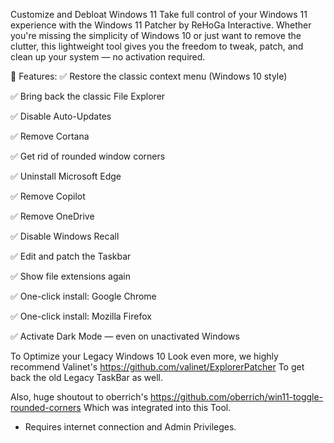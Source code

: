 Customize and Debloat Windows 11
Take full control of your Windows 11 experience with the Windows 11 Patcher by ReHoGa Interactive. Whether you're missing the simplicity of Windows 10 or just want to remove the clutter, this lightweight tool gives you the freedom to tweak, patch, and clean up your system — no activation required.

🔧 Features:
✅ Restore the classic context menu (Windows 10 style)

✅ Bring back the classic File Explorer

✅ Disable Auto-Updates

✅ Remove Cortana

✅ Get rid of rounded window corners

✅ Uninstall Microsoft Edge

✅ Remove Copilot

✅ Remove OneDrive

✅ Disable Windows Recall

✅ Edit and patch the Taskbar

✅ Show file extensions again

✅ One-click install: Google Chrome

✅ One-click install: Mozilla Firefox

✅ Activate Dark Mode — even on unactivated Windows

To Optimize your Legacy Windows 10 Look even more, we highly recommend Valinet's
https://github.com/valinet/ExplorerPatcher
To get back the old Legacy TaskBar as well.


Also, huge shoutout to oberrich's
https://github.com/oberrich/win11-toggle-rounded-corners
Which was integrated into this Tool.

- Requires internet connection and Admin Privileges.
